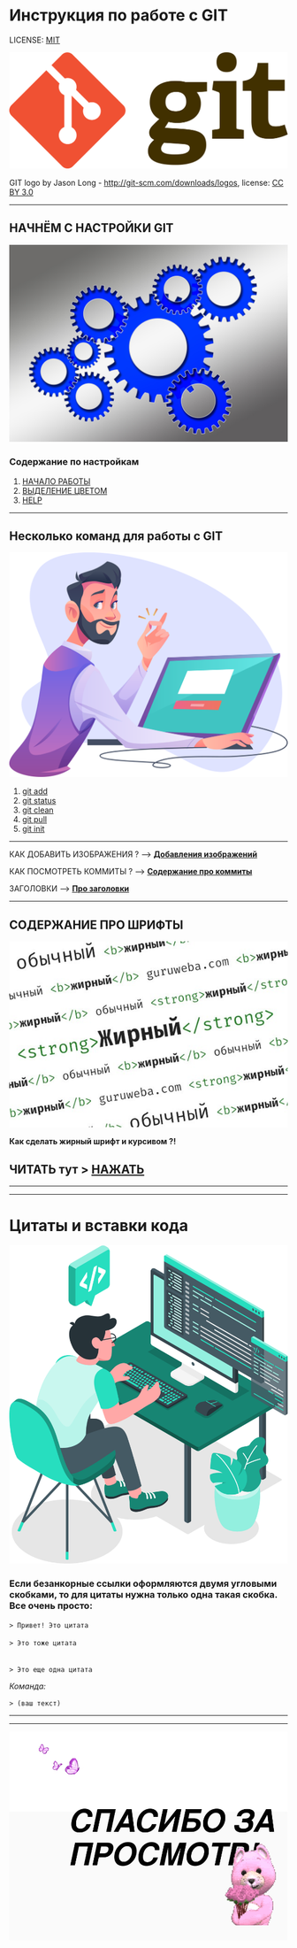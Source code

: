 # Инструкция по работе с GIT

LICENSE: [MIT](./license.md)

![](./assets/1920px-Git-logo.svg.png)

GIT logo by Jason Long - http://git-scm.com/downloads/logos, license: [CC BY 3.0](https://creativecommons.org/licenses/by/3.0/)

---

## **НАЧНЁМ С НАСТРОЙКИ GIT**
![](./assets/157893.jpg)

### Содержание по настройкам
 1. [НАЧАЛО РАБОТЫ](./cfg.md)
 2. [ВЫДЕЛЕНИЕ ЦВЕТОМ](./color.md)
 3. [HELP](./help.md)

 ---

## Несколько команд для работы с GIT
![](./assets/1648010212_37-kartinkin-net-p-kartinki-dlya-programmistov-40.png)

1. [git add](./add.md)
2. [git status](./status.md)
3. [git clean](./clean.md)
4. [git pull](./pull.md)
5. [git init](./init.md)

---

КАК ДОБАВИТЬ ИЗОБРАЖЕНИЯ ? -->
 **[Добавления изображений](./image.md)** 

 КАК ПОСМОТРЕТЬ КОММИТЫ ? -->
 **[Содержание про коммиты](./commmit.md)**

 ЗАГОЛОВКИ --> **[Про заголовки](./zagolowki.md)**
 

---

## СОДЕРЖАНИЕ ПРО ШРИФТЫ

![ШРИФТЫ](./assets/18_kak-sdelat-zhirnyy-shrift-v-h.jpg)

**Как сделать жирный шрифт и курсивом ?!**
## ЧИТАТЬ тут > **[НАЖАТЬ](./widelenie%20teksta.md)**  



***
***
# Цитаты и вставки кода

![](./assets/3.png)

### **Если безанкорные ссылки оформляются двумя угловыми скобками, то для цитаты нужна только одна такая скобка. Все очень просто:**

```
> Привет! Это цитата

> Это тоже цитата


> Это еще одна цитата
```

*Команда:*

```bash=
> (ваш текст)
```
---
---

![](./assets/13-1.jpg)






